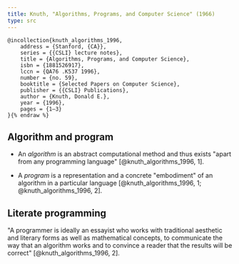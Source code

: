 ```yaml
---
title: Knuth, "Algorithms, Programs, and Computer Science" (1966)
type: src
---
```


```bibtex{% raw %}
@incollection{knuth_algorithms_1996,
	address = {Stanford, {CA}},
	series = {{CSLI} lecture notes},
	title = {Algorithms, Programs, and Computer Science},
	isbn = {1881526917},
	lccn = {QA76 .K537 1996},
	number = {no. 59},
	booktitle = {Selected Papers on Computer Science},
	publisher = {{CSLI} Publications},
	author = {Knuth, Donald E.},
	year = {1996},
	pages = {1–3}
}{% endraw %}
```

Algorithm and program
---------------------

* An *algorithm* is an abstract computational method and thus exists "apart from any programming language" [@knuth_algorithms_1996, 1].

* A *program* is a representation and a concrete "embodiment" of an algorithm in a particular language [@knuth_algorithms_1996, 1; @knuth_algorithms_1996, 2].


Literate programming
--------------------

"A programmer is ideally an essayist who works with traditional aesthetic and literary forms as well as mathematical concepts, to communicate the way that an algorithm works and to convince a reader that the results will be correct" [@knuth_algorithms_1996, 2].